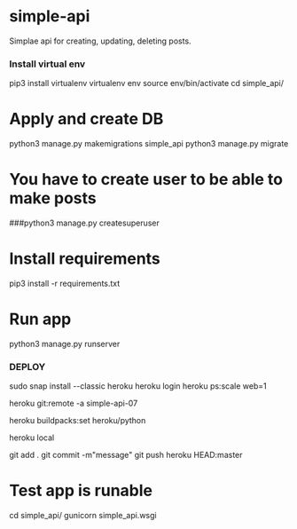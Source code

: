 # simple-api

Simplae api for creating, updating, deleting posts.


### Install virtual env
pip3 install virtualenv
virtualenv env
source env/bin/activate
cd simple_api/

# Apply and create DB
python3 manage.py makemigrations simple_api
python3 manage.py migrate

# You have to create user to be able to make posts
###python3 manage.py createsuperuser

# Install requirements
pip3 install -r requirements.txt

# Run app
python3 manage.py runserver



### DEPLOY
sudo snap install --classic heroku
heroku login
heroku ps:scale web=1

heroku git:remote -a simple-api-07

heroku buildpacks:set heroku/python

heroku local

git add .
git commit -m"message"
git push heroku HEAD:master

# Test app is runable
cd simple_api/
gunicorn simple_api.wsgi
